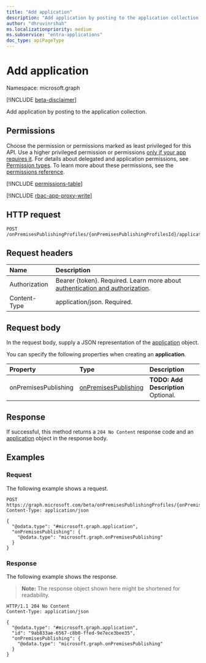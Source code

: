 ```yaml
---
title: "Add application"
description: "Add application by posting to the application collection."
author: "dhruvinrshah"
ms.localizationpriority: medium
ms.subservice: "entra-applications"
doc_type: apiPageType
---
```


# Add application

Namespace: microsoft.graph

[!INCLUDE [beta-disclaimer](../../includes/beta-disclaimer.md)]

Add application by posting to the application collection.

## Permissions

Choose the permission or permissions marked as least privileged for this API. Use a higher privileged permission or permissions [only if your app requires it](/graph/permissions-overview#best-practices-for-using-microsoft-graph-permissions). For details about delegated and application permissions, see [Permission types](/graph/permissions-overview#permission-types). To learn more about these permissions, see the [permissions reference](/graph/permissions-reference).

<!-- {
  "blockType": "permissions",
  "name": "ipapplicationsegment-post-application-permissions"
}
-->
[!INCLUDE [permissions-table](../includes/permissions/ipapplicationsegment-post-application-permissions.md)]

[!INCLUDE [rbac-app-proxy-write](../includes/rbac-for-apis/rbac-app-proxy-write.md)]

## HTTP request

<!-- {
  "blockType": "ignored"
}
-->
``` http
POST /onPremisesPublishingProfiles/{onPremisesPublishingProfilesId}/applicationSegments/{ipApplicationSegmentId}/application/$ref
```

## Request headers

|Name|Description|
|:---|:---|
|Authorization|Bearer {token}. Required. Learn more about [authentication and authorization](/graph/auth/auth-concepts).|
|Content-Type|application/json. Required.|

## Request body

In the request body, supply a JSON representation of the [application](../resources/application.md) object.

You can specify the following properties when creating an **application**.

|Property|Type|Description|
|:---|:---|:---|
|onPremisesPublishing|[onPremisesPublishing](../resources/onpremisespublishing.md)|**TODO: Add Description** Optional.|



## Response

If successful, this method returns a `204 No Content` response code and an [application](../resources/application.md) object in the response body.

## Examples

### Request

The following example shows a request.
<!-- {
  "blockType": "request",
  "name": "create_application_from_"
}
-->
``` http
POST https://graph.microsoft.com/beta/onPremisesPublishingProfiles/{onPremisesPublishingProfilesId}/applicationSegments/{ipApplicationSegmentId}/application/$ref
Content-Type: application/json

{
  "@odata.type": "#microsoft.graph.application",
  "onPremisesPublishing": {
    "@odata.type": "microsoft.graph.onPremisesPublishing"
  }
}
```


### Response

The following example shows the response.
>**Note:** The response object shown here might be shortened for readability.
<!-- {
  "blockType": "response",
  "truncated": true,
  "@odata.type": "microsoft.graph.application"
}
-->
``` http
HTTP/1.1 204 No Content
Content-Type: application/json

{
  "@odata.type": "#microsoft.graph.application",
  "id": "9ab833ae-6567-c8b0-ffed-9e7ece3bee35",
  "onPremisesPublishing": {
    "@odata.type": "microsoft.graph.onPremisesPublishing"
  }
}
```

